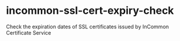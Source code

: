 # incommon-ssl-cert-expiry-check
Check the expiration dates of SSL certificates issued by InCommon Certificate Service
